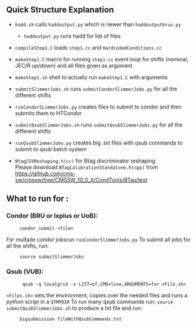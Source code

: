 ## Quick Structure Explanation
* `hadd.sh` calls `haddoutput.py` which is newer than  `haddoutputbrux.py`
    * `haddoutput.py` runs hadd for list of files

* `compileStep1.C` loads `step1.cc` and `HardcodedConditions.cc`
* `makeStep1.C` macro for running `step1.cc` event loop for shifts (nominal, JEC/R up/down) and all
    files given as argument
* `makeStep1.sh` shell to actually run `makeStep1.C` with arguments

* `submitSlimmerJobs.sh` runs `submitCondorSlimmerJobs.py` for all the different shifts
*  `runCondorSLimmerJobs.py` creates files to submit to condor and then submits them to HTCondor

*  `submitQsubSlimmerJobs.sh` runs `submitQsubSlimmerJobs.py` for all the different shifts
*  `runQsubSlimmerJobs.py` creates big .txt files with qsub commands to submit to qsub batch system

*  `BtagCSVReshaping.h(cc)` for Btag discriminator reshaping <br/>
    Please download `BTagCalibrationStandalone.h(cpp)` from https://github.com/cms-sw/cmssw/tree/CMSSW_10_0_X/CondTools/BTau/test 

## What to run for :
  ### Condor (BRU or lxplus or UoB):
   ``` 
        condor_submit <file> 
   ```
   For multiple condor jobsrun `runCondorSlimmerJobs.py`
   To submit all jobs for all the shifts, run:
   ```
        source submitSlimmerJobs
   ```
   
   
  ### Qsub (VUB):
  ```
        qsub -q localgrid -v LIST=of,CMD=line,ARGUMENTS=for <File.sh>
   ```
   `<Files.sh>` sets the environment, copies over the needed files and runs a python script in a
   `$TMPDIR`
   To run many qsub commands run:
    ```
        source   submitQsubSlimmerJobs.sh
    ```
    to produce a txt file and run:
   ```
        bigsubmission fileWithQsubCommands.txt
   ```
  
